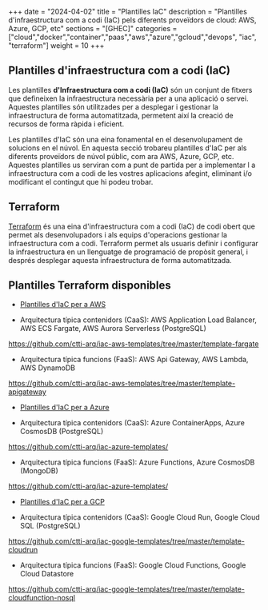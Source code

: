 +++
date        = "2024-04-02"
title       = "Plantilles IaC"
description = "Plantilles d'infraestructura com a codi (IaC) pels diferents proveïdors de cloud: AWS, Azure, GCP, etc"
sections    = "[GHEC]"
categories  = ["cloud","docker","container","paas","aws","azure","gcloud","devops", "iac", "terraform"]
weight      = 10
+++


## Plantilles d'infraestructura com a codi (IaC)

Les plantilles **d'Infraestructura com a codi (IaC)** són un conjunt de fitxers que defineixen la infraestructura necessària per a una aplicació o servei. Aquestes plantilles són utilitzades per a desplegar i gestionar la infraestructura de forma automatitzada, permetent així la creació de recursos de forma ràpida i eficient.

Les plantilles d'IaC són una eina fonamental en el desenvolupament de solucions en el núvol. En aquesta secció trobareu plantilles d'IaC per als diferents proveïdors de núvol públic, com ara AWS, Azure, GCP, etc. Aquestes plantilles us serviran com a punt de partida per a implementar l a infraestructura com a codi de les vostres aplicacions afegint, eliminant i/o modificant el contingut que hi podeu trobar.

## Terraform

[Terraform](https://www.terraform.io/) és una eina d'infraestructura com a codi (IaC) de codi obert que permet als desenvolupadors i als equips d'operacions gestionar la infraestructura com a codi. Terraform permet als usuaris definir i configurar la infraestructura en un llenguatge de programació de propòsit general, i després desplegar aquesta infraestructura de forma automatitzada.

## Plantilles Terraform disponibles

- [Plantilles d'IaC per a AWS](/cloud/automation/iac/aws)

* Arquitectura típica contenidors (CaaS): AWS Application Load Balancer, AWS ECS Fargate, AWS Aurora Serverless (PostgreSQL)

https://github.com/ctti-arq/iac-aws-templates/tree/master/template-fargate

* Arquitectura típica funcions (FaaS): AWS Api Gateway, AWS Lambda, AWS DynamoDB

https://github.com/ctti-arq/iac-aws-templates/tree/master/template-apigateway

- [Plantilles d'IaC per a Azure](/cloud/automation/iac/azure)

* Arquitectura típica contenidors (CaaS): Azure ContainerApps, Azure CosmosDB (PostgreSQL)

https://github.com/ctti-arq/iac-azure-templates/

* Arquitectura típica funcions (FaaS): Azure Functions, Azure CosmosDB (MongoDB)

https://github.com/ctti-arq/iac-azure-templates/

- [Plantilles d'IaC per a GCP](/cloud/automation/iac/gcp)

* Arquitectura típica contenidors (CaaS): Google Cloud Run, Google Cloud SQL (PostgreSQL)

https://github.com/ctti-arq/iac-google-templates/tree/master/template-cloudrun

* Arquitectura típica funcions (FaaS): Google Cloud Functions, Google Cloud Datastore

https://github.com/ctti-arq/iac-google-templates/tree/master/template-cloudfunction-nosql
